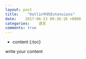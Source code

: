```yaml
---
layout: post
title:    "Kotlin中的Extensions"
date:    2017-06-23 09:30:18 +0800
categories:    语言
comments: true
---
```


* content
{:toc}

write your content

